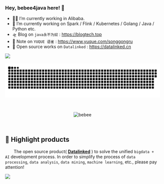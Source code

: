 ### Hey, bebee4java here!  👋

- 👨‍💻 I’m currently working in Alibaba.
- 🔭 I’m currently working on Spark / Flink / Kubernetes / Golang / Java / Python etc.
- 🛸 Blog on `java永不为奴` : https://blogtech.top
- 📝 Note on `YUQUE 语雀` : https://www.yuque.com/songgongru
- 🚀 Open source works on `Datalinked` : https://datalinked.cn

![](https://github-readme-stats.vercel.app/api?username=bebee4java&theme=dark)

![](public/imgs/github-contribution-grid-snake.svg)

<br>
<p align="center"><p align="center"> <img src="https://komarev.com/ghpvc/?username=bebee4java" alt="bebee"/> </p>  </p>
<br>

## 🎉 Highlight products

&emsp;&emsp;The open source product( [**Datalinked**](https://github.com/bebee4java/ides) ) to solve the unified `bigdata + AI` development process. In order to simplify the process of `data processing`, `data analysis`, `data mining`, `machine learning`, etc., please pay attention!

![](https://raw.githubusercontent.com/bebee4java/ides/master/docs/imgs/introduce.jpg)

<!--
**bebee4java/bebee4java** is a ✨ _special_ ✨ repository because its `README.md` (this file) appears on your GitHub profile.

Here are some ideas to get you started:

- 🔭 I’m currently working on ...
- 🌱 I’m currently learning ...
- 👯 I’m looking to collaborate on ...
- 🤔 I’m looking for help with ...
- 💬 Ask me about ...
- 📫 How to reach me: ...
- 😄 Pronouns: ...
- ⚡ Fun fact: ...
-->
